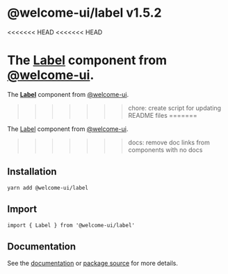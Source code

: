 # @welcome-ui/label v1.5.2
<<<<<<< HEAD
<<<<<<< HEAD

The [Label](http://welcome-ui.com/components/label) component from [@welcome-ui](http://welcome-ui.com).
=======
  
The **[Label](http://welcome-ui.com/components/label)** component from [@welcome-ui](http://welcome-ui.com).
>>>>>>> chore: create script for updating README files
=======

The [Label](http://welcome-ui.com/components/label) component from [@welcome-ui](http://welcome-ui.com).
>>>>>>> docs: remove doc links from components with no docs

## Installation

    yarn add @welcome-ui/label

## Import

    import { Label } from '@welcome-ui/label'

## Documentation

See the [documentation](http://welcome-ui.com/components/label) or [package source](https://github.com/WTTJ/welcome-ui/tree/v1.5.2/packages/Label) for more details.
